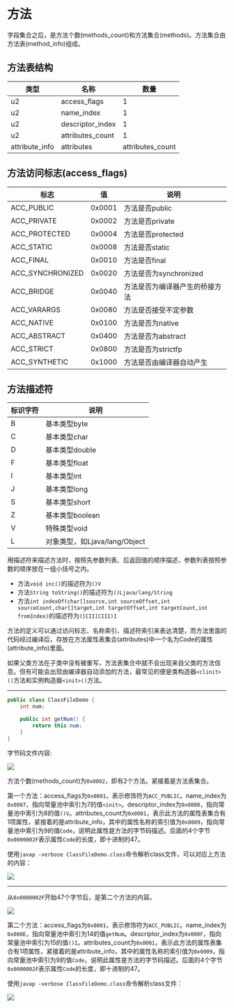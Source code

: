 # 方法

字段集合之后，是方法个数(methods_count)和方法集合(methods)。方法集合由方法表(method_info)组成。

## 方法表结构

| 类型         | 名称           | 数量           |
| -------------- | ---------------- | ---------------- |
| u2             | access_flags     | 1                |
| u2             | name_index       | 1                |
| u2             | descriptor_index | 1                |
| u2             | attributes_count | 1                |
| attribute_info | attributes       | attributes_count |

## 方法访问标志(access_flags)

| 标志           | 值    | 说明                         |
| ---------------- | ------ | ------------------------------ |
| ACC_PUBLIC       | 0x0001 | 方法是否public             |
| ACC_PRIVATE      | 0x0002 | 方法是否private            |
| ACC_PROTECTED    | 0x0004 | 方法是否protected          |
| ACC_STATIC       | 0x0008 | 方法是否static             |
| ACC_FINAL        | 0x0010 | 方法是否final              |
| ACC_SYNCHRONIZED | 0x0020 | 方法是否为synchronized    |
| ACC_BRIDGE       | 0x0040 | 方法是否为编译器产生的桥接方法 |
| ACC_VARARGS      | 0x0080 | 方法是否接受不定参数 |
| ACC_NATIVE       | 0x0100 | 方法是否为native          |
| ACC_ABSTRACT     | 0x0400 | 方法是否为abstract        |
| ACC_STRICT       | 0x0800 | 方法是否为strictfp        |
| ACC_SYNTHETIC    | 0x1000 | 方法是否由编译器自动产生 |

## 方法描述符

| 标识字符 | 说明                        |
| -------- | ----------------------------- |
| B        | 基本类型byte              |
| C        | 基本类型char              |
| D        | 基本类型double            |
| F        | 基本类型float             |
| I        | 基本类型int               |
| J        | 基本类型long              |
| S        | 基本类型short             |
| Z        | 基本类型boolean           |
| V        | 特殊类型void              |
| L        | 对象类型，如Ljava/lang/Object |

用描述符来描述方法时，按照先参数列表、后返回值的顺序描述，参数列表按照参数的顺序放在一组小括号之内。

- 方法`void inc()`的描述符为`()V`
- 方法`String toString()`的描述符为`()Ljava/lang/String`
- 方法`int indexOf(char[]source,int sourceOffset,int sourceCount,char[]target,int targetOffset,int targetCount,int fromIndex)`的描述符为`([CII[CIII)I`

方法的定义可以通过访问标志、名称索引、描述符索引来表达清楚，而方法里面的代码经过编译后，存放在方法属性表集合(attributes)中一个名为Code的属性(attribute_info)里面。

如果父类方法在子类中没有被重写，方法表集合中就不会出现来自父类的方法信息。但有可能会出现由编译器自动添加的方法，最常见的便是类构造器`<clinit>()`方法和实例构造器`<init>()`方法。

---

```java
public class ClassFileDemo {
    int num;

    public int getNum() {
        return this.num;
    }
}
```

字节码文件内容:

![](../../img/class_file6.png)

方法个数(methods_count)为`0x0002`，即有2个方法。紧接着是方法表集合。

第一个方法：access_flags为`0x0001`，表示修饰符为`ACC_PUBLIC`。name_index为`0x0007`，指向常量池中索引为7的值`<init>`。descriptor_index为`0x0008`，指向常量池中索引为8的值`()V`。attributes_count为`0x0001`，表示此方法的属性表集合有1项属性，紧接着的是attribute_info，其中的属性名称的索引值为`0x0009`，指向常量池中索引为9的值`Code`，说明此属性是方法的字节码描述。后面的4个字节`0x0000002F`表示属性`Code`的长度，即十进制的47。

使用`javap -verbose ClassFileDemo.class`命令解析class文件，可以对应上方法的内容：

![](../../img/javap5.png)

---

从`0x0000002F`开始47个字节后，是第二个方法的内容。

![](../../img/class_file9.png)

第二个方法：access_flags为`0x0001`，表示修饰符为`ACC_PUBLIC`。name_index为`0x000E`，指向常量池中索引为14的值`getNum`。descriptor_index为`0x000F`，指向常量池中索引为15的值`()I`。attributes_count为`0x0001`，表示此方法的属性表集合有1项属性，紧接着的是attribute_info，其中的属性名称的索引值为`0x0009`，指向常量池中索引为9的值`Code`，说明此属性是方法的字节码描述。后面的4个字节`0x0000002F`表示属性`Code`的长度，即十进制的47。

使用`javap -verbose ClassFileDemo.class`命令解析class文件：

![](../../img/javap8.png)
